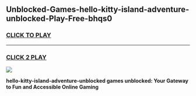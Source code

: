 
## Unblocked-Games-hello-kitty-island-adventure-unblocked-Play-Free-bhqs0
<h3>
<a href="https://premium76.site?title=hello-kitty-island-adventure-unblocked&ref=12A">CLICK TO PLAY</a></h3>
<hr>

<h3>
<a href="https://premium76.site?title=hello-kitty-island-adventure-unblocked&ref=12A">CLICK 2 PLAY</a>
  
</h3>

<a href="https://premium76.site?title=hello-kitty-island-adventure-unblocked&ref=12A"><img src="https://clearcache.store/games.png"></a>


**hello-kitty-island-adventure-unblocked games unblocked: Your Gateway to Fun and Accessible Online Gaming**

